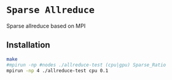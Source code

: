 # `Sparse Allreduce`
Sparse allreduce based on MPI

## Installation
```bash
make
#mpirun -np #nodes ./allreduce-test (cpu|gpu) Sparse_Ratio
mpirun -np 4 ./allreduce-test cpu 0.1
```
